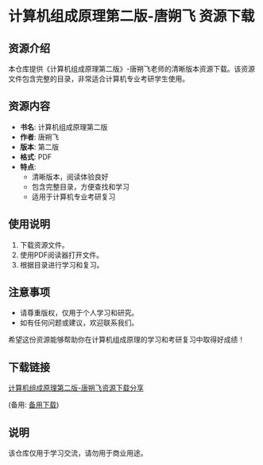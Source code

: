 # 计算机组成原理第二版-唐朔飞 资源下载

## 资源介绍

本仓库提供《计算机组成原理第二版》-唐朔飞老师的清晰版本资源下载。该资源文件包含完整的目录，非常适合计算机专业考研学生使用。

## 资源内容

- **书名**: 计算机组成原理第二版
- **作者**: 唐朔飞
- **版本**: 第二版
- **格式**: PDF
- **特点**: 
  - 清晰版本，阅读体验良好
  - 包含完整目录，方便查找和学习
  - 适用于计算机专业考研复习

## 使用说明

1. 下载资源文件。
2. 使用PDF阅读器打开文件。
3. 根据目录进行学习和复习。

## 注意事项

- 请尊重版权，仅用于个人学习和研究。
- 如有任何问题或建议，欢迎联系我们。

希望这份资源能够帮助你在计算机组成原理的学习和考研复习中取得好成绩！

## 下载链接
[计算机组成原理第二版-唐朔飞资源下载分享](https://pan.quark.cn/s/c17f40733b11) 

(备用: [备用下载](https://pan.baidu.com/s/1D1QhsRBa_FY7EbGFyq6Zng?pwd=1234))

## 说明

该仓库仅用于学习交流，请勿用于商业用途。
